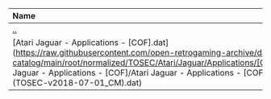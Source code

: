 |Name|Size|
|:---|---:|
|[..](../index.html)|DIR|
|[Atari Jaguar - Applications - [COF].dat](https://raw.githubusercontent.com/open-retrogaming-archive/dat-catalog/main/root/normalized/TOSEC/Atari/Jaguar/Applications/[COF]/Atari Jaguar - Applications - [COF]/Atari Jaguar - Applications - [COF] (TOSEC-v2018-07-01_CM).dat)|870|

